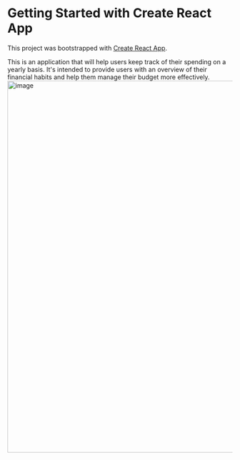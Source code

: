 # Getting Started with Create React App

This project was bootstrapped with [Create React App](https://github.com/facebook/create-react-app).

This is an application that will help users keep track of their spending on a yearly basis. It's intended to provide users with an overview of their financial habits and help them manage their budget more effectively.
<img width="834" alt="image" src="https://github.com/dth2701/Expenses-Tracking/assets/126984604/015c10ac-97a0-4d95-9f21-e1e8603b857a">
